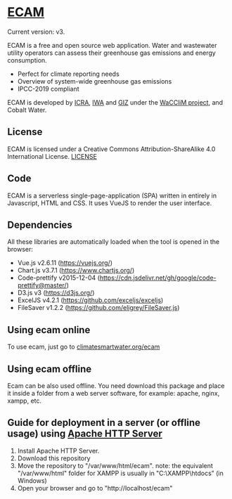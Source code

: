 # [ECAM](https://climatesmartwater.org/ecam)
Current version: v3.

ECAM is a free and open source web application. Water and wastewater utility
operators can assess their greenhouse gas emissions and energy consumption.

- Perfect for climate reporting needs
- Overview of system-wide greenhouse gas emissions
- IPCC-2019 compliant

ECAM is developed by
[ICRA](https://icra.cat),
[IWA](https://www.iwa-network.org) and
[GIZ](https://www.giz.de/) under the
[WaCCliM project](https://climatesmartwater.org/), and Cobalt Water.

## License
ECAM is licensed under a Creative Commons Attribution-ShareAlike 4.0
International License. [LICENSE](LICENSE)

## Code
ECAM is a serverless single-page-application (SPA) written in entirely in Javascript, HTML
and CSS. It uses VueJS to render the user interface.

## Dependencies
All these libraries are automatically loaded when the tool is opened in the
browser:
- Vue.js v2.6.11 (https://vuejs.org/)
- Chart.js v3.7.1 (https://www.chartjs.org/)
- Code-prettify v2015-12-04 (https://cdn.jsdelivr.net/gh/google/code-prettify@master/)
- D3.js v3 (https://d3js.org/)
- ExcelJS v4.2.1 (https://github.com/exceljs/exceljs)
- FileSaver v1.2.2 (https://github.com/eligrey/FileSaver.js)

## Using ecam online
To use ecam, just go to [climatesmartwater.org/ecam](https://climatesmartwater.org/ecam)

## Using ecam offline
Ecam can be also used offline. You need download this package and place it
inside a folder from a web server software, for example: apache, nginx, xampp,
etc.

## Guide for deployment in a server (or offline usage) using [Apache HTTP Server](http://httpd.apache.org/)
1. Install Apache HTTP Server.
2. Download this repository
3. Move the repository to "/var/www/html/ecam".
   note: the equivalent "/var/www/html" folder for XAMPP is usually in "C:\XAMPP\htdocs" (in Windows)
4. Open your browser and go to "http://localhost/ecam"
